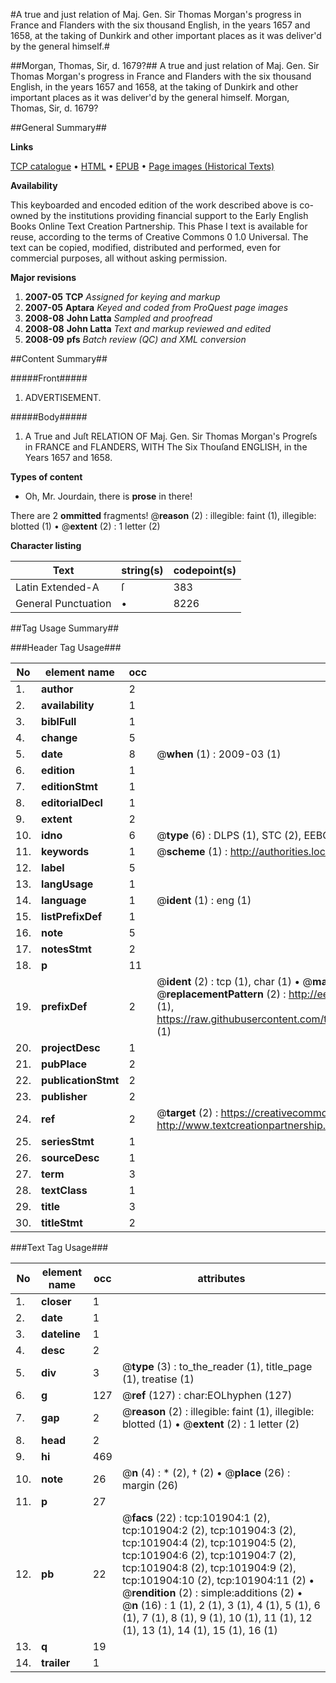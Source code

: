 #A true and just relation of Maj. Gen. Sir Thomas Morgan's progress in France and Flanders with the six thousand English, in the years 1657 and 1658, at the taking of Dunkirk and other important places as it was deliver'd by the general himself.#

##Morgan, Thomas, Sir, d. 1679?##
A true and just relation of Maj. Gen. Sir Thomas Morgan's progress in France and Flanders with the six thousand English, in the years 1657 and 1658, at the taking of Dunkirk and other important places as it was deliver'd by the general himself.
Morgan, Thomas, Sir, d. 1679?

##General Summary##

**Links**

[TCP catalogue](http://www.ota.ox.ac.uk/tcp/)  • 
[HTML](http://tei.it.ox.ac.uk/tcp/Texts-HTML/free/A63/A63413.html)  • 
[EPUB](http://tei.it.ox.ac.uk/tcp/Texts-EPUB/free/A63/A63413.epub) • 
[Page images (Historical Texts)](https://data.historicaltexts.jisc.ac.uk/view?pubId=eebo-13799007e&pageId=eebo-13799007e-101904-1)

**Availability**

This keyboarded and encoded edition of the
	       work described above is co-owned by the institutions
	       providing financial support to the Early English Books
	       Online Text Creation Partnership. This Phase I text is
	       available for reuse, according to the terms of Creative
	       Commons 0 1.0 Universal. The text can be copied,
	       modified, distributed and performed, even for
	       commercial purposes, all without asking permission.

**Major revisions**

1. __2007-05__ __TCP__ *Assigned for keying and markup*
1. __2007-05__ __Aptara__ *Keyed and coded from ProQuest page images*
1. __2008-08__ __John Latta__ *Sampled and proofread*
1. __2008-08__ __John Latta__ *Text and markup reviewed and edited*
1. __2008-09__ __pfs__ *Batch review (QC) and XML conversion*

##Content Summary##

#####Front#####

1. ADVERTISEMENT.

#####Body#####

1. A True and Juſt
RELATION
OF
Maj. Gen. Sir Thomas Morgan's
Progreſs in
FRANCE and FLANDERS,
WITH
The Six Thouſand ENGLISH, in the
Years 1657 and 1658.

**Types of content**

  * Oh, Mr. Jourdain, there is **prose** in there!

There are 2 **ommitted** fragments! 
 @__reason__ (2) : illegible: faint (1), illegible: blotted (1)  •  @__extent__ (2) : 1 letter (2)

**Character listing**


|Text|string(s)|codepoint(s)|
|---|---|---|
|Latin Extended-A|ſ|383|
|General Punctuation|•|8226|

##Tag Usage Summary##

###Header Tag Usage###

|No|element name|occ|attributes|
|---|---|---|---|
|1.|__author__|2||
|2.|__availability__|1||
|3.|__biblFull__|1||
|4.|__change__|5||
|5.|__date__|8| @__when__ (1) : 2009-03 (1)|
|6.|__edition__|1||
|7.|__editionStmt__|1||
|8.|__editorialDecl__|1||
|9.|__extent__|2||
|10.|__idno__|6| @__type__ (6) : DLPS (1), STC (2), EEBO-CITATION (1), OCLC (1), VID (1)|
|11.|__keywords__|1| @__scheme__ (1) : http://authorities.loc.gov/ (1)|
|12.|__label__|5||
|13.|__langUsage__|1||
|14.|__language__|1| @__ident__ (1) : eng (1)|
|15.|__listPrefixDef__|1||
|16.|__note__|5||
|17.|__notesStmt__|2||
|18.|__p__|11||
|19.|__prefixDef__|2| @__ident__ (2) : tcp (1), char (1)  •  @__matchPattern__ (2) : ([0-9\-]+):([0-9IVX]+) (1), (.+) (1)  •  @__replacementPattern__ (2) : http://eebo.chadwyck.com/downloadtiff?vid=$1&page=$2 (1), https://raw.githubusercontent.com/textcreationpartnership/Texts/master/tcpchars.xml#$1 (1)|
|20.|__projectDesc__|1||
|21.|__pubPlace__|2||
|22.|__publicationStmt__|2||
|23.|__publisher__|2||
|24.|__ref__|2| @__target__ (2) : https://creativecommons.org/publicdomain/zero/1.0/ (1), http://www.textcreationpartnership.org/docs/. (1)|
|25.|__seriesStmt__|1||
|26.|__sourceDesc__|1||
|27.|__term__|3||
|28.|__textClass__|1||
|29.|__title__|3||
|30.|__titleStmt__|2||


###Text Tag Usage###

|No|element name|occ|attributes|
|---|---|---|---|
|1.|__closer__|1||
|2.|__date__|1||
|3.|__dateline__|1||
|4.|__desc__|2||
|5.|__div__|3| @__type__ (3) : to_the_reader (1), title_page (1), treatise (1)|
|6.|__g__|127| @__ref__ (127) : char:EOLhyphen (127)|
|7.|__gap__|2| @__reason__ (2) : illegible: faint (1), illegible: blotted (1)  •  @__extent__ (2) : 1 letter (2)|
|8.|__head__|2||
|9.|__hi__|469||
|10.|__note__|26| @__n__ (4) : * (2), † (2)  •  @__place__ (26) : margin (26)|
|11.|__p__|27||
|12.|__pb__|22| @__facs__ (22) : tcp:101904:1 (2), tcp:101904:2 (2), tcp:101904:3 (2), tcp:101904:4 (2), tcp:101904:5 (2), tcp:101904:6 (2), tcp:101904:7 (2), tcp:101904:8 (2), tcp:101904:9 (2), tcp:101904:10 (2), tcp:101904:11 (2)  •  @__rendition__ (2) : simple:additions (2)  •  @__n__ (16) : 1 (1), 2 (1), 3 (1), 4 (1), 5 (1), 6 (1), 7 (1), 8 (1), 9 (1), 10 (1), 11 (1), 12 (1), 13 (1), 14 (1), 15 (1), 16 (1)|
|13.|__q__|19||
|14.|__trailer__|1||
